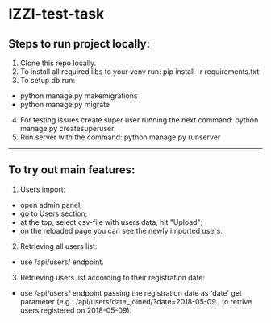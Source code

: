 # IZZI-test-task

## Steps to run project locally:
1. Clone this repo locally.
2. To install all required libs to your venv run: pip install -r requirements.txt
3. To setup db run:
 - python manage.py makemigrations
 - python manage.py migrate
4. For testing issues create super user running the next command: python manage.py createsuperuser
5. Run server with the command: python manage.py runserver

___

## To try out main features:
1. Users import:
 - open admin panel;
 - go to Users section;
 - at the top, select csv-file with users data, hit "Upload";
 - on the reloaded page you can see the newly imported users.
2. Retrieving all users list:
 - use /api/users/ endpoint.
3. Retrieving users list according to their registration date:
 - use /api/users/ endpoint passing the registration date as 'date' get parameter (e.g.: /api/users/date_joined/?date=2018-05-09 , to retrive users registered on 2018-05-09).
